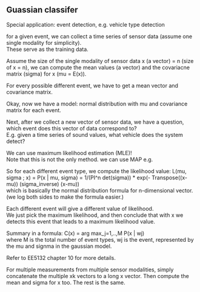 Guassian classifer
----------------------------

Special application: event detection, e.g. vehicle type detection

for a given event, we can collect a time series of sensor data (assume one single modality for simplicity).  
These serve as the training data.

Assume the size of the single modality of sensor data x (a vector) = n (size of x = n),
we can compute the mean values (a vector) and the covariacne matrix (sigma) for x (mu = E(x)). 

For every possible different event, we have to get a mean vector and covariance matrix.

Okay, now we have a model: normal distribution with mu and covariance matrix for each event.

Next, after we collect a new vector of sensor data, we have a question, which event does this vector of data correspond to?  
E.g. given a time series of sound values, what vehicle does the system detect?

We can use maximum likelihood estimation (MLE)!  
Note that this is not the only method. we can use MAP e.g.

So for each different event type, we compute the likelihood value:
L(mu, sigma ; x) = P(x | mu, sigma) = 1/(PI^n det(sigma)) * exp(- Transpose((x-mu)) (sigma_inverse) (x-mu))  
which is basically the normal distribution formula for n-dimensional vector.
(we log both sides to make the formula easier.)

Each different event will give a different value of likelihood.  
We just pick the maximum likelihood, 
and then conclude that with x we detects this event that leads to a maximum likelihood value.

Summary in a formula: C(x) = arg max_j=1,..,M P(x | wj)  
where M is the total number of event types, 
wj is the event, represented by the mu and signma in the gaussian model.

Refer to EE5132 chapter 10 for more details.


For multiple measurements from multiple sensor modalities, 
simply concatenate the multiple xk vectors to a long x vector. 
Then compute the mean and sigma for x too. 
The rest is the same.


